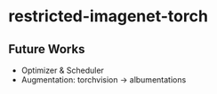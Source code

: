 # restricted-imagenet-torch

## Future Works

* Optimizer & Scheduler
* Augmentation: torchvision -> albumentations
